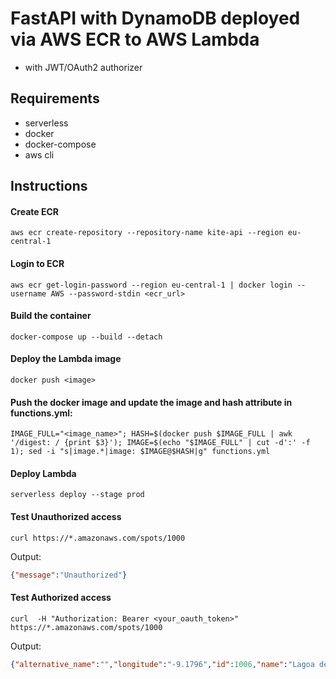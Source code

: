 # FastAPI with DynamoDB deployed via AWS ECR to AWS Lambda 
- with JWT/OAuth2 authorizer

## Requirements
- serverless
- docker
- docker-compose
- aws cli

## Instructions
#### Create ECR
```console
aws ecr create-repository --repository-name kite-api --region eu-central-1
```

#### Login to ECR
```console
aws ecr get-login-password --region eu-central-1 | docker login --username AWS --password-stdin <ecr_url>
```

#### Build the container
```console
docker-compose up --build --detach
```

#### Deploy the Lambda image
```console
docker push <image>
```

#### Push the docker image and update the image and hash attribute in functions.yml:
```console
IMAGE_FULL="<image_name>"; HASH=$(docker push $IMAGE_FULL | awk '/digest: / {print $3}'); IMAGE=$(echo "$IMAGE_FULL" | cut -d':' -f 1); sed -i "s|image.*|image: $IMAGE@$HASH|g" functions.yml
```

#### Deploy Lambda
```console
serverless deploy --stage prod
```

#### Test Unauthorized access
```console
curl https://*.amazonaws.com/spots/1000
```
Output:
```json
{"message":"Unauthorized"}
```

#### Test Authorized access
```console
curl  -H "Authorization: Bearer <your_oauth_token>" https://*.amazonaws.com/spots/1000
```
Output:
```json
{"alternative_name":"","longitude":"-9.1796","id":1006,"name":"Lagoa de Albufeira","country":"Portugal","latitude":"38.5088"}
```
